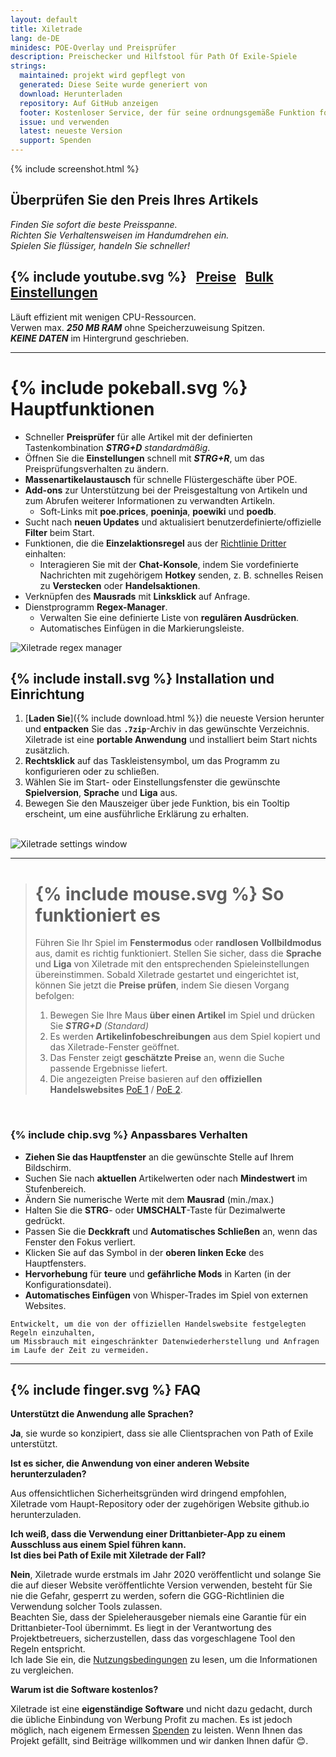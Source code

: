 ```yaml
---
layout: default
title: Xiletrade
lang: de-DE
minidesc: POE-Overlay und Preisprüfer
description: Preischecker und Hilfstool für Path Of Exile-Spiele
strings:
  maintained: projekt wird gepflegt von
  generated: Diese Seite wurde generiert von
  download: Herunterladen
  repository: Auf GitHub anzeigen
  footer: Kostenloser Service, der für seine ordnungsgemäße Funktion fortlaufende Wartung erfordert.
  issue: und verwenden
  latest: neueste Version
  support: Spenden
---
```

{% include screenshot.html %}
## Überprüfen Sie den Preis Ihres Artikels

*Finden Sie sofort die beste Preisspanne.*  
*Richten Sie Verhaltensweisen im Handumdrehen ein.*  
*Spielen Sie flüssiger, handeln Sie schneller!*  

## {% include youtube.svg %} &nbsp; [Preise](https://youtu.be/4mP3uOsr8oc) &nbsp; [Bulk](https://youtu.be/6yuLZXTho-A) &nbsp; [Einstellungen](https://youtu.be/libdIjrNM-8)<br>

Läuft effizient mit wenigen CPU-Ressourcen.  
Verwen max. ***250 MB RAM*** ohne Speicherzuweisung Spitzen.  
***KEINE DATEN*** im Hintergrund geschrieben.  

* * *

# {% include pokeball.svg %} Hauptfunktionen

- Schneller **Preisprüfer** für alle Artikel mit der definierten Tastenkombination ***STRG+D*** *standardmäßig*.
- Öffnen Sie die **Einstellungen** schnell mit ***STRG+R***, um das Preisprüfungsverhalten zu ändern.
- **Massenartikelaustausch** für schnelle Flüstergeschäfte über POE.
- **Add-ons** zur Unterstützung bei der Preisgestaltung von Artikeln und zum Abrufen weiterer Informationen zu verwandten Artikeln.
	- Soft-Links mit **poe.prices**, **poeninja**, **poewiki** und **poedb**.
- Sucht nach **neuen Updates** und aktualisiert benutzerdefinierte/offizielle **Filter** beim Start.
- Funktionen, die die **Einzelaktionsregel** aus der [Richtlinie Dritter](https://www.pathofexile.com/developer/docs#policy) einhalten:
	- Interagieren Sie mit der **Chat-Konsole**, indem Sie vordefinierte Nachrichten mit zugehörigem **Hotkey** senden, z. B. schnelles Reisen zu **Verstecken** oder **Handelsaktionen**.
- Verknüpfen des **Mausrads** mit **Linksklick** auf Anfrage.
- Dienstprogramm **Regex-Manager**.
	- Verwalten Sie eine definierte Liste von **regulären Ausdrücken**.
	- Automatisches Einfügen in die Markierungsleiste.  

<img align="center" alt="Xiletrade regex manager" src="https://github.com/user-attachments/assets/1a3229fe-9f61-4c18-b4de-98e2ee026ace">
<br>

## {% include install.svg %} Installation und Einrichtung

1. [**Laden Sie**]({% include download.html %}) die neueste Version herunter und **entpacken** Sie das **`.7zip`**-Archiv in das gewünschte Verzeichnis.
Xiletrade ist eine **portable Anwendung** und installiert beim Start nichts zusätzlich.
2. **Rechtsklick** auf das Taskleistensymbol, um das Programm zu konfigurieren oder zu schließen.
3. Wählen Sie im Start- oder Einstellungsfenster die gewünschte **Spielversion**, **Sprache** und **Liga** aus.
4. Bewegen Sie den Mauszeiger über jede Funktion, bis ein Tooltip erscheint, um eine ausführliche Erklärung zu erhalten.  
<br>
<img alt="Xiletrade settings window" src="https://github.com/user-attachments/assets/2aa8b83a-9144-4b56-8d79-1808aac0d486">
<br>

* * *
> # {% include mouse.svg %} So funktioniert es
>
> Führen Sie Ihr Spiel im **Fenstermodus** oder **randlosen Vollbildmodus** aus, damit es richtig funktioniert.
> Stellen Sie sicher, dass die **Sprache** und **Liga** von Xiletrade mit den entsprechenden Spieleinstellungen übereinstimmen.
> Sobald Xiletrade gestartet und eingerichtet ist, können Sie jetzt die **Preise prüfen**, indem Sie diesen Vorgang befolgen:
> 1. Bewegen Sie Ihre Maus **über einen Artikel** im Spiel und drücken Sie ***STRG+D*** *(Standard)*
> 2. Es werden **Artikelinfobeschreibungen** aus dem Spiel kopiert und das Xiletrade-Fenster geöffnet.
> 3. Das Fenster zeigt **geschätzte Preise** an, wenn die Suche passende Ergebnisse liefert.
> 4. Die angezeigten Preise basieren auf den **offiziellen Handelswebsites** [PoE 1](https://www.pathofexile.com/trade/search/) / [PoE 2](https://www.pathofexile.com/trade2/search/poe2/).
<br>

### {% include chip.svg %} Anpassbares Verhalten

* **Ziehen Sie das Hauptfenster** an die gewünschte Stelle auf Ihrem Bildschirm.
* Suchen Sie nach **aktuellen** Artikelwerten oder nach **Mindestwert** im Stufenbereich.
* Ändern Sie numerische Werte mit dem **Mausrad** (min./max.)
* Halten Sie die **STRG**- oder **UMSCHALT**-Taste für Dezimalwerte gedrückt.
* Passen Sie die **Deckkraft** und **Automatisches Schließen** an, wenn das Fenster den Fokus verliert.
* Klicken Sie auf das Symbol in der **oberen linken Ecke** des Hauptfensters.
* **Hervorhebung** für **teure** und **gefährliche Mods** in Karten (in der Konfigurationsdatei).
* **Automatisches Einfügen** von Whisper-Trades im Spiel von externen Websites.

```
Entwickelt, um die von der offiziellen Handelswebsite festgelegten Regeln einzuhalten,
um Missbrauch mit eingeschränkter Datenwiederherstellung und Anfragen im Laufe der Zeit zu vermeiden.
```
* * *

## {% include finger.svg %} FAQ

<p class="accordion"><b>Unterstützt die Anwendung alle Sprachen?</b></p>
<div class="panel">
<b>Ja</b>, sie wurde so konzipiert, dass sie alle Clientsprachen von Path of Exile unterstützt.
</div>

<p class="accordion"><b>Ist es sicher, die Anwendung von einer anderen Website herunterzuladen?</b></p>
<div class="panel">
Aus offensichtlichen Sicherheitsgründen wird dringend empfohlen, Xiletrade vom Haupt-Repository oder der zugehörigen Website github.io herunterzuladen.
</div>

<p class="accordion"><b>Ich weiß, dass die Verwendung einer Drittanbieter-App zu einem Ausschluss aus einem Spiel führen kann.<br>Ist dies bei Path of Exile mit Xiletrade der Fall?</b></p>
<div class="panel">
<b>Nein</b>, Xiletrade wurde erstmals im Jahr 2020 veröffentlicht und solange Sie die auf dieser Website veröffentlichte Version verwenden, besteht für Sie nie die Gefahr, gesperrt zu werden, sofern die GGG-Richtlinien die Verwendung solcher Tools zulassen.
<br>Beachten Sie, dass der Spieleherausgeber niemals eine Garantie für ein Drittanbieter-Tool übernimmt.
Es liegt in der Verantwortung des Projektbetreuers, sicherzustellen, dass das vorgeschlagene Tool den Regeln entspricht.
<br>Ich lade Sie ein, die <a target="_blank" rel="noopener noreferrer" href="https://www.pathofexile.com/developer/docs#policy">Nutzungsbedingungen</a> zu lesen, um die Informationen zu vergleichen.
</div>

<p class="accordion"><b>Warum ist die Software kostenlos?</b></p>
<div class="panel">
Xiletrade ist eine <b>eigenständige Software</b> und nicht dazu gedacht, durch die übliche Einbindung von Werbung Profit zu machen. Es ist jedoch möglich, nach eigenem Ermessen <a target="_blank" rel="noopener noreferrer" href="{{ site.github.paypal_url }}">Spenden</a> zu leisten. Wenn Ihnen das Projekt gefällt, sind Beiträge willkommen und wir danken Ihnen dafür 😊.
</div>